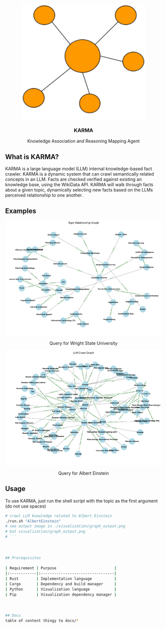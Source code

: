 
<p align="center">
  <a href="https://github.com/reesehatfield/karma">
    <img src="./docs/img/Logo.png" alt="Karma Logo" width="400" height="370">
  </a>
</p>

<h3 align="center"><strong>KARMA</strong></h3>

<p align="center">
    Knowledge Association and Reasoning Mapping Agent
  <br>
</p>

## What is KARMA?
KARMA is a large language model (LLM) internal knowledge-based fact crawler. KARMA is a dynamic system that can crawl semantically related concepts in an LLM. Facts are checked verified against existing an knowledge base, using the WikiData API. KARMA will walk through facts about a given topic, dynamically selecting new facts based on the LLMs perceived relationship to one another.

## Examples
<p align="center">
  <a href="https://github.com/reesehatfield/karma">
    <img src="./docs/img/wsu.png" alt="WSU KG" width="550" height="370">
  </a>
</p>
<p align="center">
    Query for Wright State University
  <br>
</p>
<!-------------------->
<p align="center">
  <a href="https://github.com/reesehatfield/karma">
    <img src="./docs/img/einstein.png" alt="WSU KG" width="550" height="370">
  </a>
</p>
<p align="center">
    Query for Albert Einstein
  <br>
</p>


## Usage
To use KARMA, just run the shell script with the topic as the first argument (do not use spaces)

```bash
# crawl LLM knowledge related to Albert Einstein
./run.sh "AlbertEinstein"
# see output image in ./visualization/graph_output.png
# bat visualization/graph_output.png
# ```



## Prerequisites

| Requirement | Purpose                          |
|:------------|:---------------------------------|
| Rust        | Implementation language          |
| Cargo       | Dependency and build manager     |
| Python      | Visualization language           |
| Pip         | Visualization dependency manager |



## Docs
table of content thingy to docs/*
